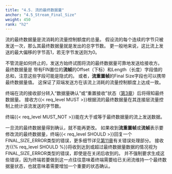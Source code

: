 ```yaml
---
title: "4.5. 流的最终数据量"
anchor: "4.5_Stream_Final_Size"
weight: 450
rank: "h2"
---
```


流的最终数据量是流消耗的流量控制额度的总量。
假设流的每个连续的字节只被发送一次，那么其最终数据量就是发出的总字节数。
更一般地来说，这比流上发送的最大偏移的字节高1，若无字节发送则为0。

不管流是如何终止的，发送方始终试图将流的最终数据量可靠地发送给接收方。
最终数据量是 带有FIN置位的**流帧**的Offset（下标）和Length（长度）字段值的总和，注意这些字段可能是隐式的。
或者，**流重置帧**的Final Size字段也可以携带最终数据量值。
这保证了双端发送方在该流上消耗的流量控制额度上达成一致。

终端在流的接收部分转入“数据量确认”或“重置接收”状态（[第3章](#3_Stream_States)）后将得知最终数据量。
接收方{{< req_level MUST >}}根据流的最终数据量在其连接层流量控制上统计该流发送的字节数。

终端{{< req_level MUST_NOT >}}能在大于或等于最终数据量的流上发送数据。

一旦流的最终数据量得到确认，就不能再更改。
如果收到**流重置帧**或**流帧**表示要修改流的最终数据量，终端{{< req_level SHOULD >}}回复一个FINAL_SIZE_ERROR类型的错误，更多细节详见[第11章](#11_Error_Handling)有关错误处理部分。
接收方{{% req_level SHOULD %}}将收到达到或超过最终数据量数据的情况视为FINAL_SIZE_ERROR类型的错误，即使是在关闭后收到的。
并不强制要求生成这些错误，因为终端若要做到这一点往往意味着终端需要给已关闭流维持一个最终数据量状态，也就意味着需要增加一个重要的状态确认。
